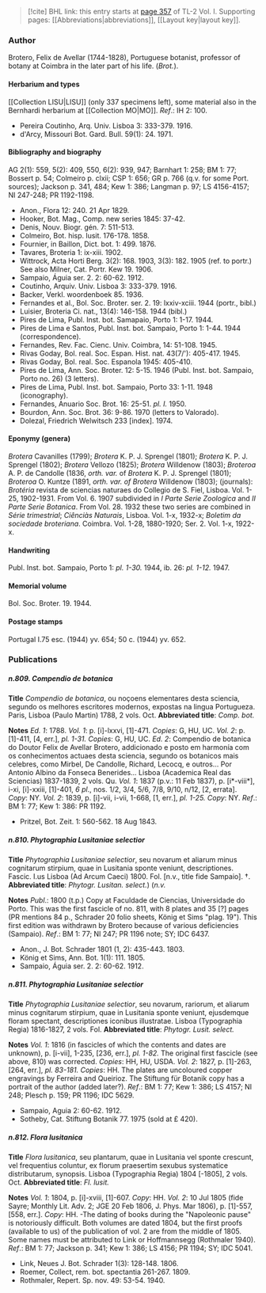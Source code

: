 > [!cite] BHL link: this entry starts at [page 357](https://www.biodiversitylibrary.org/item/103414#page/405/mode/1up) of TL-2 Vol. I.
> Supporting pages: [[Abbreviations|abbreviations]], [[Layout key|layout key]].

### Author

Brotero, Felix de Avellar (1744-1828), Portuguese botanist, professor of botany at Coimbra in the later part of his life. (*Brot.*).

#### Herbarium and types

[[Collection LISU|LISU]] (only 337 specimens left), some material also in the Bernhardi herbarium at [[Collection MO|MO]].
*Ref*.: IH 2: 100.
- Pereira Coutinho, Arq. Univ. Lisboa 3: 333-379. 1916.
- d'Arcy, Missouri Bot. Gard. Bull. 59(1): 24. 1971.

#### Bibliography and biography

AG 2(1): 559, 5(2): 409, 550, 6(2): 939, 947; Barnhart 1: 258; BM 1: 77; Bossert p. 54; Colmeiro p. clxii; CSP 1: 656; GR p. 766 (q.v. for some Port. sources); Jackson p. 341, 484; Kew 1: 386; Langman p. 97; LS 4156-4157; NI 247-248; PR 1192-1198.
- Anon., Flora 12: 240. 21 Apr 1829.
- Hooker, Bot. Mag., Comp. new series 1845: 37-42.
- Denis, Nouv. Biogr. gén. 7: 511-513.
- Colmeiro, Bot. hisp. lusit. 176-178. 1858.
- Fournier, in Baillon, Dict. bot. 1: 499. 1876.
- Tavares, Broteria 1: ix-xiii. 1902.
- Wittrock, Acta Horti Berg. 3(2): 168. 1903, 3(3): 182. 1905 (ref. to portr.) See also Milner, Cat. Portr. Kew 19. 1906.
- Sampaio, Águia ser. 2. 2: 60-62. 1912.
- Coutinho, Arquiv. Univ. Lisboa 3: 333-379. 1916.
- Backer, Verkl. woordenboek 85. 1936.
- Fernandes et al., Bol. Soc. Broter. ser. 2. 19: lxxiv-xciii. 1944 (portr., bibl.)
- Luisier, Broteria Ci. nat., 13(4): 146-158. 1944 (bibl.)
- Pires de Lima, Publ. Inst. bot. Samapaio, Porto 1: 1-17. 1944.
- Pires de Lima e Santos, Publ. Inst. bot. Sampaio, Porto 1: 1-44. 1944 (correspondence).
- Fernandes, Rev. Fac. Cienc. Univ. Coimbra, 14: 51-108. 1945.
- Rivas Goday, Bol. real. Soc. Espan. Hist. nat. 43(7/'): 405-417. 1945.
- Rivas Goday, Bol. real. Soc. Espanola 1945: 405-410.
- Pires de Lima, Ann. Soc. Broter. 12: 5-15. 1946 (Publ. Inst. bot. Sampaio, Porto no. 26) (3 letters).
- Pires de Lima, Publ. Inst. bot. Sampaio, Porto 33: 1-11. 1948 (iconography).
- Fernandes, Anuario Soc. Brot. 16: 25-51. *pl. I.* 1950.
- Bourdon, Ann. Soc. Brot. 36: 9-86. 1970 (letters to Valorado).
- Dolezal, Friedrich Welwitsch 233 \[index\]. 1974.

#### Eponymy (genera)

*Brotera* Cavanilles (1799); *Brotera* K. P. J. Sprengel (1801); *Brotera* K. P. J. Sprengel (1802); *Brotera* Vellozo (1825); *Brotera* Willdenow (1803); *Broteroa* A. P. de Candolle (1836, *orth. var.* of *Brotera* K. P. J. Sprengel (1801); *Broteroa* O. Kuntze (1891, *orth. var. of Brotera* Willdenow (1803); (journals): *Brotéria* revista de sciencias naturaes do Collegio de S. Fiel, Lisboa. Vol. 1-25, 1902-1931. From Vol. 6. 1907 subdivided in *I Parte Serie Zoologica* and *II Parte Serie Botanica*. From Vol. 28. 1932 these two series are combined in *Série trimestrial*; *Ciênciàs Naturais*, Lisboa. Vol. 1-x, 1932-x; *Boletim da sociedade broteriana*. Coimbra. Vol. 1-28, 1880-1920; Ser. 2. Vol. 1-x, 1922-x.

#### Handwriting

Publ. Inst. bot. Sampaio, Porto 1: *pl. 1-30.* 1944, ib. 26: *pl. 1-12.* 1947.

#### Memorial volume

Bol. Soc. Broter. 19. 1944.

#### Postage stamps

Portugal I.75 esc. (1944) yv. 654; 50 c. (1944) yv. 652.

### Publications

##### n.809. Compendio de botanica

**Title**
*Compendio de botanica*, ou noçoens elementares desta sciencia, segundo os melhores escritores modernos, expostas na lingua Portugueza. Paris, Lisboa (Paulo Martin) 1788, 2 vols. Oct.
**Abbreviated title**: *Comp. bot.*

**Notes**
*Ed. 1*: 1788.
*Vol. 1*: p. \[i\]-lxxvi, \[1\]-471. *Copies*: G, HU, UC.
*Vol. 2*: p. \[1\]-411, \[4, err.\], *pl. 1-31. Copies*: G, HU, UC.
*Ed. 2*: Compendio de botanica do Doutor Felix de Avellar Brotero, addicionado e posto em harmonía com os conhecimentos actuaes desta sciencia, segundo os botanicos mais celebres, como Mirbel, De Candolle, Richard, Lecocq, e outros... Por Antonio Albino da Fonseca Benerides... Lisboa (Academica Real das Sciencias) 1837-1839, 2 vols. Qu.
*Vol. 1*: 1837 (p.v.: 11 Feb 1837), p. \[i\*-viii\*\], i-xi, \[i\]-xxiii, \[1\]-401, *6 pl*., nos. 1/2, 3/4, 5/6, 7/8, 9/10, n/12, \[2, errata\]. *Copy*: NY.
*Vol. 2*: 1839, p. \[i\]-vii, i-vii, 1-668, \[1, err.\], *pl. 1-25. Copy*: NY.
*Ref*.: BM 1: 77; Kew 1: 386: PR 1192.
- Pritzel, Bot. Zeit. 1: 560-562. 18 Aug 1843.

##### n.810. Phytographia Lusitaniae selectior

**Title**
*Phytographia Lusitaniae selectior*, seu novarum et aliarum minus cognitarum stirpium, quae in Lusitania sponte veniunt, descriptiones. Fascic. I.us Lisboa (Ad Arcum Caeci) 1800. Fol. \[n.v., title fide Sampaio\]. †.
**Abbreviated title**: *Phytogr. Lusitan. select.*) (*n.v.*

**Notes**
*Publ*.: 1800 (t.p.) Copy at Faculdade de Ciencias, Universidade do Porto. This was the first fascicle of no. 811, with 8 plates and 35 \[?\] pages (PR mentions 84 p., Schrader 20 folio sheets, König et Sims "plag. 19"). This first edition was withdrawn by Brotero because of various deficiencies (Sampaio).
*Ref*.: BM 1: 77; NI 247; PR 1196 note; SY; IDC 6437.
- Anon., J. Bot. Schrader 1801 (1, 2): 435-443. 1803.
- König et Sims, Ann. Bot. 1(1): 111. 1805.
- Sampaio, Águia ser. 2. 2: 60-62. 1912.

##### n.811. Phytographia Lusitaniae selectior

**Title**
*Phytographia Lusitaniae selectior*, seu novarum, rariorum, et aliarum minus cognitarum stirpium, quae in Lusitania sponte veniunt, ejusdemque floram spectant, descriptiones iconibus illustratae. Lisboa (Typographia Regia) 1816-1827, 2 vols. Fol.
**Abbreviated title**: *Phytogr. Lusit. select.*

**Notes**
*Vol. 1*: 1816 (in fascicles of which the contents and dates are unknown), p. \[i-vii\], 1-235, \[236, err.\], *pl. 1-82.* The original first fascicle (see above, 810) was corrected. *Copies*: HH, HU, USDA.
*Vol. 2*: 1827, p. \[1\]-263, \[264, err.\], *pl. 83-181. Copies*: HH.
The plates are uncoloured copper engravings by Ferreira and Queirioz. The Stiftung für Botanik copy has a portrait of the author (added later?).
*Ref*.: BM 1: 77; Kew 1: 386; LS 4157; NI 248; Plesch p. 159; PR 1196; IDC 5629.
- Sampaio, Aguia 2: 60-62. 1912.
- Sotheby, Cat. Stiftung Botanik 77. 1975 (sold at £ 420).

##### n.812. Flora lusitanica

**Title**
*Flora lusitanica*, seu plantarum, quae in Lusitania vel sponte crescunt, vel frequentius coluntur, ex florum praesertim sexubus systematice distributarum, synopsis. Lisboa (Typographia Regia) 1804 \[-1805\], 2 vols. Oct.
**Abbreviated title**: *Fl. lusit.*

**Notes**
*Vol. 1*: 1804, p. \[i\]-xviii, \[1\]-607. *Copy*: HH.
*Vol. 2*: 10 Jul 1805 (fide Sayre; Monthly Lit. Adv. 2; JGE 20 Feb 1806, J. Phys. Mar 1806), p. \[1\]-557, \[558, err.\]. *Copy*: HH. -The dating of books during the "Napoleonic pause" is notoriously difficult. Both volumes are dated 1804, but the first proofs (available to us) of the publication of vol. 2 are from the middle of 1805. Some names must be attributed to Link or Hoffmannsegg (Rothmaler 1940).
*Ref*.: BM 1: 77; Jackson p. 341; Kew 1: 386; LS 4156; PR 1194; SY; IDC 5041.
- Link, Neues J. Bot. Schrader 1(3): 128-148. 1806.
- Roemer, Collect, rem. bot. spectantia 261-267. 1809.
- Rothmaler, Repert. Sp. nov. 49: 53-54. 1940.

